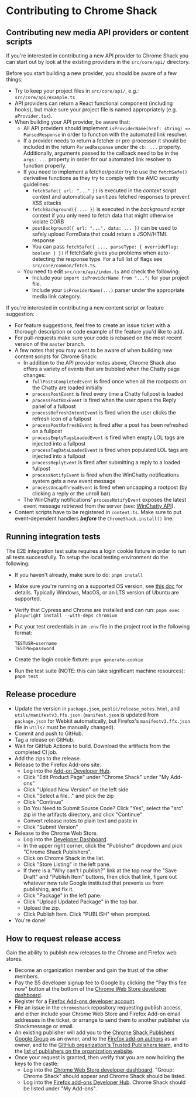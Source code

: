 # Contributing to Chrome Shack

## Contributing new media API providers or content scripts

If you're interested in contributing a new API provider to Chrome Shack you can start out by look at the existing providers in the `src/core/api/` directory.

Before you start building a new provider, you should be aware of a few things:

- Try to keep your project files in `src/core/api/`, e.g.: `src/core/api/example.ts`
- API providers can return a React functional component (including hooks), but make sure your project file is named appropriately (e.g. `aProvider.tsx`).
- When building your API provider, be aware that:
  - All API providers should implement `isProviderName(href: string) => ParsedResponse` in order to function with the automated link resolver.
  - If a provider needs to return a fetcher or pre-processor it should be included in the return `ParsedResponse` under the `cb: ...` property. Additionally, arguments passed to the callback need to be in the `args: ...` property in order for our automated link resolver to function properly.
  - If you need to implement a fetcher/poster try to use the `fetchSafe()` derivative functions as they try to comply with the AMO security guidelines:
    - `fetchSafe({ url: "..." })` is executed in the _context script_ context and automatically sanitizes fetched responses to prevent XSS attacks
    - `fetchBackground({ ... })` is executed in the _background script_ context if you only need to fetch data that might otherwise violate CORB
    - `postBackground({ url: "...", data: ... })` can be used to safely upload FormData that could return a JSON/HTML response
    - You can pass `fetchSafe({ ..., parseType: { overrideFlag: boolean } })` if fetchSafe gives you problems when auto-detecting the response type. For a full list of flags see `src/core/common/fetch.ts`.
  - You need to edit `src/core/api/index.ts` and check the following:
    - Include your `import isProviderName from "...";` for your project file.
    - Include your `isProviderName(...)` parser under the appropriate media link category.

If you're interested in contributing a new content script or feature suggestion:

- For feature suggestions, feel free to create an issue ticket with a thorough description or code example of the feature you'd like to add.
- For pull-requests make sure your code is rebased on the most recent version of the `master` branch.
- A few notes that you may want to be aware of when building new content scripts for Chrome Shack:
  - In addition to the API provider notes above, Chrome Shack also offers a variety of events that are bubbled when the Chatty page changes:
    - `fullPostsCompletedEvent` is fired once when all the rootposts on the Chatty are loaded initially
    - `processPostEvent` is fired every time a Chatty fullpost is loaded
    - `processPostBoxEvent` is fired when the user opens the Reply panel of a fullpost
    - `processRefreshIntentEvent` is fired when the user clicks the refresh icon of a fullpost
    - `processPostRefreshEvent` is fired after a post has been refreshed on a fullpost
    - `processEmptyTagsLoadedEvent` is fired when empty LOL tags are injected into a fullpost
    - `processTagDataLoadedEvent` is fired when populated LOL tags are injected into a fullpost
    - `processReplyEvent` is fired after submitting a reply to a loaded fullpost
    - `processNotifyEvent` is fired when the WinChatty notifications system gets a new event message
    - `processUncapThreadEvent` is fired when uncapping a rootpost (by clicking a reply or the unroll bar)
  - The WinChatty notifications' `processNotifyEvent` exposes the latest event message retrieved from the server (see: [WinChatty API](http://winchatty.com/v2/readme)).
- Content scripts have to be registered in `content.ts`. Make sure to put event-dependent handlers **_before_** the `ChromeShack.install()` line.

## Running integration tests

The E2E integration test suite requires a login cookie fixture in order to run all tests successfully. To setup the local testing environment do the following:

- If you haven't already, make sure to do: `pnpm install`
- Make sure you're running on a supported OS version, see [this doc](https://playwright.dev/docs/intro#system-requirements) for details. Typically Windows, MacOS, or an LTS version of Ubuntu are supported.
- Verify that Cypress and Chrome are installed and can run: `pnpm exec playwright install --with-deps chromium`
- Put your test credentials in an `.env` file in the project root in the following format:

  ```text
  TESTUSR=username
  TESTPW=password
  ```

- Create the login cookie fixture: `pnpm generate-cookie`
- Run the test suite (NOTE: this can take significant machine resources): `pnpm test`

## Release procedure

- Update the version in `package.json`, `public/release_notes.html`, and `utils/manifestv3.ffs.json`. (`manifest.json` is updated from `package.json` for Webkit automatically, but Firefox's `manifestv3.ffx.json` file in `utils/` must be manually changed).
- Commit and push to GitHub.
- Tag a release on GitHub.
- Wait for GitHub Actions to build. Download the artifacts from the completed CI job.
- Add the zips to the release.
- Release to the Firefox Add-ons site.
  - Log into the [Add-on Developer Hub](https://addons.mozilla.org/en-US/developers/).
  - Click "Edit Product Page" under "Chrome Shack" under "My Add-ons"
  - Click "Upload New Version" on the left side
  - Click "Select a file..." and pick the zip
  - Click "Continue"
  - Do You Need to Submit Source Code? Click "Yes", select the "src" zip in the artifacts directory, and click "Continue"
  - Convert release notes to plain text and paste in
  - Click "Submit Version"
- Release to the Chrome Web Store.
  - Log into the [Developer Dashboard](https://chrome.google.com/u/2/webstore/devconsole/).
  - In the upper right corner, click the "Publisher" dropdown and pick "Chrome Shack Publishers".
  - Click on Chrome Shack in the list.
  - Click "Store Listing" in the left pane.
  - If there is a "Why can't I publish?" link at the top near the "Save Draft" and "Publish Item" buttons, then click that link, figure out whatever new rule Google instituted that prevents us from publishing, and fix it.
  - Click "Package" in the left pane.
  - Click "Upload Updated Package" in the top bar.
  - Upload the zip.
  - Click Publish Item. Click "PUBLISH" when prompted.
- You're done!

## How to request release access

Gain the ability to publish new releases to the Chrome and Firefox web stores.

- Become an organization member and gain the trust of the other members.
- Pay the \$5 developer signup fee to Google by clicking the "Pay this fee now" button at the bottom of the [Chrome Web Store developer dashboard](https://chrome.google.com/webstore/developer/dashboard).
- Register for a [Firefox Add-ons developer account](https://addons.mozilla.org/en-US/developers/).
- File an issue in the `chromeshack` repository requesting publish access, and either include your Chrome Web Store and Firefox Add-on email addresses in the ticket, or arrange to send them to another publisher via Shackmessage or email.
- An existing publisher will add you to the [Chrome Shack Publishers Google Group](https://groups.google.com/forum/#!forum/chrome-shack-publishers) as an owner, and to the [Firefox add-on authors](https://addons.mozilla.org/en-US/developers/addon/chromeshack/ownership) as an owner, and to the [GitHub organization's Trusted Publishers team](https://github.com/orgs/latestchatty/teams/trusted-publishers), and to the [list of publishers on the organization website](https://github.com/latestchatty/latestchatty.github.io/blob/master/index.md).
- Once your request is granted, then verify that you are now holding the keys to the castle:
  - Log into the [Chrome Web Store developer dashboard](https://chrome.google.com/webstore/developer/dashboard). "Group: Chrome Shack" should appear and Chrome Shack should be listed.
  - Log into the [Firefox add-ons Developer Hub](https://addons.mozilla.org/en-US/developers/). Chrome Shack should be listed under "My Add-ons".
